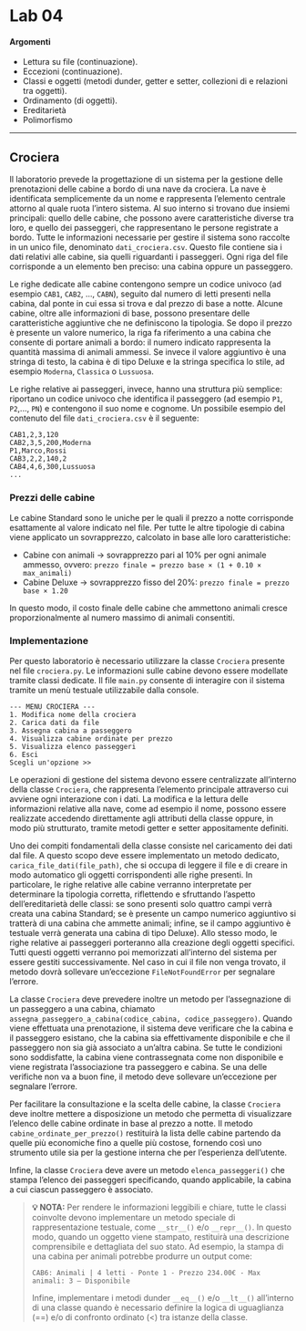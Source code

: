 # Lab 04

#### Argomenti

- Lettura su file (continuazione).
- Eccezioni (continuazione).
- Classi e oggetti (metodi dunder, getter e setter, collezioni di e relazioni tra oggetti).
- Ordinamento (di oggetti).
- Ereditarietà
- Polimorfismo

---

## Crociera

Il laboratorio prevede la progettazione di un sistema per la gestione delle prenotazioni delle cabine a 
bordo di una nave da crociera. La nave è identificata semplicemente da un nome e rappresenta l’elemento 
centrale attorno al quale ruota l’intero sistema. Al suo interno si trovano due insiemi principali: 
quello delle cabine, che possono avere caratteristiche diverse tra loro, e quello dei passeggeri, 
che rappresentano le persone registrate a bordo.
Tutte le informazioni necessarie per gestire il sistema sono raccolte in un unico file, denominato 
`dati_crociera.csv`. Questo file contiene sia i dati relativi alle cabine, sia quelli riguardanti i 
passeggeri. Ogni riga del file corrisponde a un elemento ben preciso: una cabina oppure un passeggero. 

Le righe dedicate alle cabine contengono sempre un codice univoco (ad esempio `CAB1`, `CAB2`, ..., `CABN`), 
seguito dal numero di letti presenti nella cabina, dal ponte in cui essa si trova e dal prezzo di base 
a notte. Alcune cabine, oltre alle informazioni di base, possono presentare delle caratteristiche 
aggiuntive che ne definiscono la tipologia. Se dopo il prezzo è presente un valore numerico, la riga 
fa riferimento a una cabina che consente di portare animali a bordo: il numero indicato rappresenta la 
quantità massima di animali ammessi. Se invece il valore aggiuntivo è una stringa di testo, la cabina è 
di tipo Deluxe e la stringa specifica lo stile, ad esempio `Moderna`, `Classica` o `Lussuosa`. 

Le righe relative ai passeggeri, invece, hanno una struttura più semplice: riportano un 
codice univoco che identifica il passeggero (ad esempio `P1`, `P2`,..., `PN`) e contengono il suo nome e cognome. 
Un possibile esempio del contenuto del file `dati_crociera.csv` è il seguente: 

```file
CAB1,2,3,120 
CAB2,3,5,200,Moderna 
P1,Marco,Rossi 
CAB3,2,2,140,2 
CAB4,4,6,300,Lussuosa 
...
```

### Prezzi delle cabine
Le cabine Standard sono le uniche per le quali il prezzo a notte corrisponde esattamente al valore 
indicato nel file. Per tutte le altre tipologie di cabina viene applicato un sovrapprezzo, calcolato 
in base alle loro caratteristiche: 

- Cabine con animali → sovrapprezzo pari al 10% per ogni animale ammesso, ovvero:
`prezzo finale = prezzo base × (1 + 0.10 × max_animali)`
- Cabine Deluxe → sovrapprezzo fisso del 20%: `prezzo finale = prezzo base × 1.20`

In questo modo, il costo finale delle cabine che ammettono animali cresce proporzionalmente al numero 
massimo di animali consentiti. 

### Implementazione
Per questo laboratorio è necessario utilizzare la classe `Crociera` presente nel 
file `crociera.py`. Le informazioni sulle cabine devono essere modellate tramite 
classi dedicate. Il file `main.py` consente di interagire con il sistema tramite 
un menù testuale utilizzabile dalla console. 

```menu in console
--- MENU CROCIERA ---
1. Modifica nome della crociera
2. Carica dati da file
3. Assegna cabina a passeggero
4. Visualizza cabine ordinate per prezzo
5. Visualizza elenco passeggeri
6. Esci
Scegli un'opzione >>
```

Le operazioni di gestione del sistema devono essere centralizzate all’interno della 
classe `Crociera`, che rappresenta l’elemento principale attraverso cui avviene 
ogni interazione con i dati. La modifica e la lettura delle informazioni relative 
alla nave, come ad esempio il nome, possono essere realizzate accedendo direttamente 
agli attributi della classe oppure, in modo più strutturato, tramite metodi getter 
e setter appositamente definiti. 

Uno dei compiti fondamentali della classe consiste nel caricamento dei dati dal 
file. A questo scopo deve essere implementato un metodo dedicato, 
`carica_file_dati(file_path)`, che si occupa di leggere il file e di creare in modo 
automatico gli oggetti corrispondenti alle righe presenti. In particolare, 
le righe relative alle cabine verranno interpretate per determinare la tipologia 
corretta, riflettendo e sfruttando l’aspetto dell’ereditarietà delle classi: se 
sono presenti solo quattro campi verrà creata una cabina Standard; se è presente un 
campo numerico aggiuntivo si tratterà di una cabina che ammette animali; infine, 
se il campo aggiuntivo è testuale verrà generata una cabina di tipo Deluxe).
Allo stesso modo, le righe relative ai passeggeri porteranno alla creazione degli 
oggetti specifici. Tutti questi oggetti verranno poi memorizzati all’interno del 
sistema per essere gestiti successivamente. Nel caso in cui il file non venga 
trovato, il metodo dovrà sollevare un’eccezione `FileNotFoundError` per segnalare 
l’errore. 

La classe `Crociera` deve prevedere inoltre un metodo per l’assegnazione di un 
passeggero a una cabina, chiamato 
`assegna_passeggero_a_cabina(codice_cabina, codice_passeggero)`. 
Quando viene effettuata una prenotazione, il sistema deve verificare che la cabina e 
il passeggero esistano, che la cabina sia effettivamente disponibile e che il 
passeggero non sia già associato a un’altra cabina. Se tutte le condizioni sono 
soddisfatte, la cabina viene contrassegnata come non disponibile e viene registrata 
l’associazione tra passeggero e cabina. Se una delle verifiche non va a buon fine, 
il metodo deve sollevare un’eccezione per segnalare l’errore.

Per facilitare la consultazione e la scelta delle cabine, la classe `Crociera` 
deve inoltre mettere a disposizione un metodo che permetta di visualizzare 
l’elenco delle cabine ordinate in base al prezzo a notte. 
Il metodo `cabine_ordinate_per_prezzo()` restituirà la lista delle cabine partendo 
da quelle più economiche fino a quelle più costose, fornendo così uno strumento 
utile sia per la gestione interna che per l’esperienza dell’utente.

Infine, la classe `Crociera` deve avere un metodo `elenca_passeggeri()` che stampa 
l’elenco dei passeggeri specificando, quando applicabile, la cabina a cui ciascun 
passeggero è associato. 

> **💡 NOTA:** 
> Per rendere le informazioni leggibili e chiare, tutte le classi coinvolte 
> devono implementare un metodo speciale di rappresentazione testuale, come 
> `__str__()` e/o `__repr__()`. In questo modo, quando un oggetto viene stampato, 
> restituirà una descrizione comprensibile e dettagliata del suo stato. Ad esempio, 
> la stampa di una cabina per animali potrebbe produrre un output come:
> 
> ```cabina stampata
> CAB6: Animali | 4 letti - Ponte 1 - Prezzo 234.00€ - Max animali: 3 – Disponibile
> ```
> Infine, implementare i metodi dunder `__eq__()` e/o `__lt__()` all’interno di una classe 
> quando è necessario definire la logica di uguaglianza (==) e/o di confronto 
> ordinato (<) tra istanze della classe.